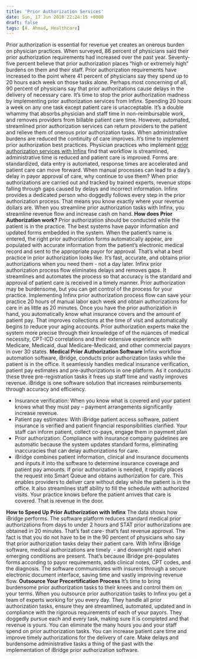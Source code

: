 ```yaml
---
title: 'Prior Authorization Services'
date: Sun, 17 Jun 2018 22:24:15 +0000
draft: false
tags: [A. Ahmad, Healthcare]
---
```


Prior authorization is essential for revenue yet creates an onerous burden on physician practices. When surveyed, 86 percent of physicians said their prior authorization requirements had increased over the past year. Seventy-five percent believe that prior authorization places “high or extremely high” burdens on them and their staff. Prior authorization requirements have increased to the point where 41 percent of physicians say they spend up to 20 hours each week on those tasks alone. Perhaps most concerning of all, 90 percent of physicians say that prior authorizations cause delays in the delivery of necessary care. It’s time to stop the prior authorization madness by implementing prior authorization services from Infinx. Spending 20 hours a week on any one task except patient care is unacceptable. It’s a double whammy that absorbs physician and staff time in non-reimbursable work, and removes providers from billable patient care time. However, automated, streamlined prior authorization services can return providers to the patient and relieve them of onerous prior authorization tasks. When administrative burdens are reduced the continuity of care improves. It’s time to implement prior authorization best practices. Physician practices who implement [prior authorization services with Infinx](https://www.infinxinc.com/prior-authorization-software/) find that workflow is streamlined, administrative time is reduced and patient care is improved. Forms are standardized, data entry is automated, response times are accelerated and patient care can move forward. When manual processes can lead to a day’s delay in payor approval of care, why continue to use them? When prior authorizations are carried out and tracked by trained experts, revenue stops falling through gaps caused by delays and incorrect information. Infinx provides a dedicated person who doggedly follows every step in the prior authorization process. That means you know exactly where your revenue dollars are. When you streamline prior authorization tasks with Infinx, you streamline revenue flow and increase cash on hand. **How does Prior Authorization work?** Prior authorization should be conducted while the patient is in the practice. The best systems have payor information and updated forms embedded in the system. When the patient’s name is entered, the right prior authorization forms automatically appear, are populated with accurate information from the patient’s electronic medical record and sent to the appropriate payor for approval. That’s what a best practice in prior authorization looks like. It’s fast, accurate, and obtains prior authorizations when you need them - not a day later. Infinx prior authorization process flow eliminates delays and removes gaps. It streamlines and automates the process so that accuracy is the standard and approval of patient care is received in a timely manner. Prior authorization may be burdensome, but you can get control of the process for your practice. Implementing Infinx prior authorization process flow can save your practice 20 hours of manual labor each week and obtain authorizations for care in as little as 20 minutes. Once you have the prior authorization in hand, you automatically know what insurance covers and the amount of patient pay. That improves collections at the time of visit and automatically begins to reduce your aging accounts. Prior authorization experts make the system more precise through their knowledge of of the nuances of medical necessity, CPT-ICD correlations and their extensive experience with Medicare, Medicaid, dual Medicare-Medicaid, and other commercial payors in over 30 states. **Medical Prior Authorization Software** Infinx workflow automation software, iBridge, conducts prior authorization tasks while the patient is in the office. It seamlessly handles medical insurance verification, patient pay estimates and pre-authorizations in one platform. As it conducts these three pre-registration tasks it frees up staff time and vastly improves revenue. iBridge is one software solution that increases reimbursements through accuracy and efficiency.

*   Insurance verification: When you know what is covered and your patient knows what they must pay – payment arrangements significantly increase revenue.
*   Patient pay estimates: With iBridge patient access software, patient insurance is verified and patient financial responsibilities clarified. Your staff can inform patient, collect co-pays, engage them in payment plan
*   Prior authorization: Compliance with insurance company guidelines are automatic because the system updates standard forms, eliminating inaccuracies that can delay authorizations for care.
*   iBridge combines patient information, clinical and insurance documents and inputs it into the software to determine insurance coverage and patient pay amounts. If prior authorization is needed, it rapidly places the request into Smart Queue and obtains authorization for care. This enables providers to deliver care without delay while the patient is in the office. It also streamlines staff ability to fill the schedule with authorized visits. Your practice knows before the patient arrives that care is covered. That is revenue in the door.

**How to Speed Up Prior Authorization with Infinx** The data shows how iBridge performs. The software platform reduces standard medical prior authorizations from days to under 2 hours and STAT prior authorizations are obtained in 20 minutes. That’s fast care- that’s fast revenue approval. The fact is that you do not have to be in the 90 percent of physicians who say that prior authorization tasks delay their patient care. With Infinx iBridge software, medical authorizations are timely  - and downright rapid when emerging conditions are present. That’s because iBridge pre-populates forms according to payor requirements, adds clinical notes, CPT codes, and the diagnosis. The software communicates with insurers through a secure electronic document interface, saving time and vastly improving revenue flow. **Outsource Your Precertification Process** It’s time to bring burdensome prior authorization tasks to their knees and control them on your terms. When you outsource prior authorization tasks to Infinx you get a team of experts working for you every day. They handle all prior authorization tasks, ensure they are streamlined, automated, updated and in compliance with the rigorous requirements of each of your payors. They doggedly pursue each and every task, making sure it is completed and that revenue is yours. You can eliminate the many hours you and your staff spend on prior authorization tasks. You can increase patient care time and improve timely authorizations for the delivery of care. Make delays and burdensome administrative tasks a thing of the past with the implementation of iBridge prior authorization software.
